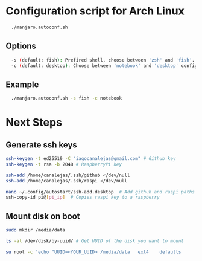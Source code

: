 # Configuration script for Arch Linux
```sh
  ./manjaro.autoconf.sh
```

## Options
```sh
  -s (default: fish): Prefired shell, choose between 'zsh' and 'fish'.
  -c (default: desktop): Choose between 'notebook' and 'desktop' configuration.
```

## Example
```sh
  ./manjaro.autoconf.sh -s fish -c notebook
```

# Next Steps
## Generate ssh keys
```sh
ssh-keygen -t ed25519 -C "iagocanalejas@gmail.com" # Github key
ssh-keygen -t rsa -b 2048 # RaspberryPi key

ssh-add /home/canalejas/.ssh/github </dev/null
ssh-add /home/canalejas/.ssh/raspi </dev/null

nano ~/.config/autostart/ssh-add.desktop  # Add github and raspi paths in '[ssh keys]' place
ssh-copy-id pi@[pi_ip]  # Copies raspi key to a raspberry
``` 

## Mount disk on boot
```sh
sudo mkdir /media/data

ls -al /dev/disk/by-uuid/ # Get UUID of the disk you want to mount

su root -c 'echo "UUID=<YOUR_UUID> /media/data   ext4    defaults        0       0" >> /etc/fstab'
```
